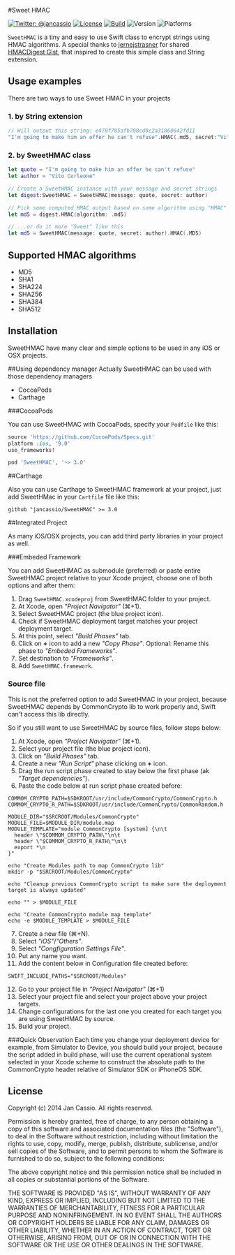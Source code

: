 #Sweet HMAC

[![Twitter: @jancassio](https://img.shields.io/badge/contact-@jancassio-blue.svg?style=flat)](https://twitter.com/jancassio)
[![License](http://img.shields.io/badge/license-MIT-green.svg?style=flat)](https://github.com/jancassio/SweetHMAC/blob/master/LICENSE)
[![Build](https://api.travis-ci.org/jancassio/SweetHMAC.svg)](https://travis-ci.org/jancassio/SweetHMAC)
![Version](https://cocoapod-badges.herokuapp.com/v/SweetHMAC/badge.png)
![Platforms](https://cocoapod-badges.herokuapp.com/p/SweetHMAC/badge.png)

`SweetHMAC` is a tiny and easy to use Swift class to encrypt strings using HMAC algorithms.
A special thanks to [jernejstrasner](https://gist.github.com/jernejstrasner) for shared [HMACDigest Gist](https://gist.github.com/jernejstrasner/1d5fa5e2fabda2e729d1), that inspired to create this simple class and String extension.

## Usage examples

There are two ways to use Sweet HMAC in your projects

### 1. by String extension
```swift
// Will output this string: e470f785afb708cd8c2a31860642fd11
"I'm going to make him an offer he can't refuse".HMAC(.md5, secret:"Vito Corleone")
```

### 2. by SweetHMAC class

```swift
let quote = "I'm going to make him an offer he can't refuse"
let author = "Vito Corleone"

// Create a SweetHMAC instance with your message and secret strings
let digest:SweetHMAC = SweetHMAC(message: quote, secret: author)

// Pick some computed HMAC output based on some algorithm using "HMAC" method...
let md5 = digest.HMAC(algorithm: .md5)

// ...or do it more "Sweet" like this
let md5 = SweetHMAC(message: quote, secret: author).HMAC(.MD5)
```

## Supported HMAC algorithms

* MD5
* SHA1
* SHA224
* SHA256
* SHA384
* SHA512

## Installation

SweetHMAC have many clear and simple options to be used in any iOS or OSX projects.

##Using dependency manager
Actually SweetHMAC can be used with those dependency managers
* CocoaPods
* Carthage

###CocoaPods

You can use SweetHMAC with CocoaPods, specify your `Podfile` like this:

```ruby
source 'https://github.com/CocoaPods/Specs.git'
platform :ios, '9.0'
use_frameworks!

pod 'SweetHMAC', '~> 3.0'
```

##Carthage

Also you can use Carthage to SweetHMAC framework at your project, just add SweetHMac in your `Cartfile` file like this:

`github "jancassio/SweetHMAC" >= 3.0`

##Integrated Project

As many iOS/OSX projects, you can add third party libraries in your project as well.

###Embeded Framework

You can add SweetHMAC as submodule (preferred) or paste entire SweetHMAC project relative to your Xcode project, choose one of both options and after them:

  1. Drag `SweetHMAC.xcodeproj` from SweetHMAC folder to your project.
  2. At Xcode, open _"Project Navigator"_ (⌘+1).
  3. Select SweetHMAC project (the blue project icon).
  4. Check if SweetHMAC deployment target matches your project deployment target.
  5. At this point, select _"Build Phases"_ tab.
  6. Click on **+** icon to add a new _"Copy Phase"_. Optional: Rename this phase to _"Embeded Frameworks"_.
  7. Set destination to _"Frameworks"_.
  8. Add `SweetHMAC.framework`.

### Source file

This is not the preferred option to add SweetHMAC in your project, because SweetHMAC depends by CommonCrypto lib to work properly and, Swift can't access this lib directly.

So if you still want to use SweetHMAC by source files, follow steps below:

  1. At Xcode, open _"Project Navigator"_ (⌘+1).
  2. Select your project file (the blue project icon).
  3. Click on _"Build Phases"_ tab.
  4. Create a new _"Run Script"_ phase clicking on **+** icon.
  5. Drag the run script phase created to stay below the first phase (ak _"Target dependencies"_).
  6. Paste the code below at run script phase created before:

  ```shell
  COMMOM_CRYPTO_PATH=$SDKROOT/usr/include/CommonCrypto/CommonCrypto.h
  COMMOM_CRYPTO_R_PATH=$SDKROOT/usr/include/CommonCrypto/CommonRandom.h

  MODULE_DIR="$SRCROOT/Modules/CommonCrypto"
  MODULE_FILE=$MODULE_DIR/module.map
  MODULE_TEMPLATE="module CommonCrypto [system] {\n\t
    header \"$COMMOM_CRYPTO_PATH\"\n\t
    header \"$COMMOM_CRYPTO_R_PATH\"\n\t
    export *\n
  }"

  echo "Create Modules path to map CommonCrypto lib"
  mkdir -p "$SRCROOT/Modules/CommonCrypto"

  echo "Cleanup previous CommonCrypto script to make sure the deployment target is always updated"

  echo "" > $MODULE_FILE

  echo "Create CommonCrypto module map template"
  echo -e $MODULE_TEMPLATE > $MODULE_FILE
  ```

  7. Create a new file (⌘+N).
  8. Select _"iOS"_/_"Others"_.
  9. Select _"Congfiguration Settings File"_.
  10. Put any name you want.
  10. Add the content below in Configuration file created before:
  ```
  SWIFT_INCLUDE_PATHS="$SRCROOT/Modules"
  ```
  12. Go to your project file in _"Project Navigator"_ (⌘+1)
  13. Select your project file and select your project above your project targets.
  14. Change configurations for the last one you created for each target you are using SweetHMAC by source.
  15. Build your project.

###Quick Observation
Each time you change your deployment device for example, from Simulator to Device, you should build your project, because the script added in build phase, will use the current operational system selected in your Xcode scheme to construct the absolute path to the CommonCrypto header relative of Simulator SDK or iPhoneOS SDK.

## License

Copyright (c) 2014 Jan Cassio. All rights reserved.

Permission is hereby granted, free of charge, to any person obtaining a copy
of this software and associated documentation files (the "Software"), to deal
in the Software without restriction, including without limitation the rights
to use, copy, modify, merge, publish, distribute, sublicense, and/or sell
copies of the Software, and to permit persons to whom the Software is
furnished to do so, subject to the following conditions:

The above copyright notice and this permission notice shall be included in
all copies or substantial portions of the Software.

THE SOFTWARE IS PROVIDED "AS IS", WITHOUT WARRANTY OF ANY KIND, EXPRESS OR
IMPLIED, INCLUDING BUT NOT LIMITED TO THE WARRANTIES OF MERCHANTABILITY,
FITNESS FOR A PARTICULAR PURPOSE AND NONINFRINGEMENT. IN NO EVENT SHALL THE
AUTHORS OR COPYRIGHT HOLDERS BE LIABLE FOR ANY CLAIM, DAMAGES OR OTHER
LIABILITY, WHETHER IN AN ACTION OF CONTRACT, TORT OR OTHERWISE, ARISING FROM,
OUT OF OR IN CONNECTION WITH THE SOFTWARE OR THE USE OR OTHER DEALINGS IN
THE SOFTWARE.
